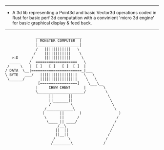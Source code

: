 -----------------------------------------------------------------------------
- A 3d lib representing a Point3d and basic Vector3d operations coded in Rust
  for basic perf 3d computation with a convinient 'micro 3d engine' 
  for basic graphical display & feed back.
-----------------------------------------------------------------------------
                  _____________________
                  | MONSTER COMPUTER  |
                  |___________________|
                  /   ||||||||||||   \
                 /    ||||||||||||    \
       >:D      /     ||||||||||||     \
      _____    /  ===================   \
     /     \   |  [ ]   [ ]   [ ]  [ ]  |    
    / DATA  \__|=======================_|___
    \ BYTE   ___/   |||||||||||||||||   \   \
     \______/       |||||||||||||||||    \   \
                   [=================]    \___\__
                  |     CHEW CHEW!      |        \
                  \_____________________/         \
                        ||       ||                \
                        ||_______||                 \
                        /         \                  \
                      /____________\                  \
                     (       ||       )                 )
                      \      ||      /                 /
                       \____ || ____/                 /
                            /__\                     /
                           ||  ||                   /
                           ||__||                  /
                          /      \                /
                         /________\              /
